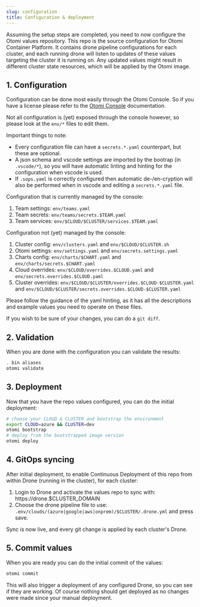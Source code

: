```yaml
---
slug: configuration
title: Configuration & deployment
---
```


Assuming the setup steps are completed, you need to now configure the Otomi values repository. This repo is the source
configuration for Otomi Container Platform. It contains drone pipeline configurations for each cluster, and each running
drone will listen to updates of these values targeting the cluster it is running on. Any updated values might result in
different cluster state resources, which will be applied by the Otomi image.

## 1. Configuration

Configuration can be done most easily through the Otomi Console. So if you have a license please refer to the
[Otomi Console](console) documentation.

Not all configuration is (yet) exposed through the console however, so please look at the `env/*` files to edit them.

Important things to note:

- Every configuration file can have a `secrets.*.yaml` counterpart, but these are optional.
- A json schema and vscode settings are imported by the bootrap (in `.vscode/*`), so you will have automatic linting and
  hinting for the configuration when vscode is used.
- If `.sops.yaml` is correctly configured then automatic de-/en-cryption will also be performed when in vscode and
  editing a `secrets.*.yaml` file.

Configuration that is currently managed by the console:

1. Team settings: `env/teams.yaml`
2. Team secrets: `env/teams/secrets.$TEAM.yaml`
3. Team services: `env/$CLOUD/$CLUSTER/services.$TEAM.yaml`

Configuration not (yet) managed by the console:

1. Cluster config: `env/clusters.yaml` and `env/$CLOUD/$CLUSTER.sh`
2. Otomi settings: `env/settings.yaml` and `env/secrets.settings.yaml`
3. Charts config: `env/charts/$CHART.yaml` and `env/charts/secrets.$CHART.yaml`
4. Cloud overrides: `env/$CLOUD/overrides.$CLOUD.yaml` and `env/secrets.overrides.$CLOUD.yaml`
5. Cluster overrides: `env/$CLOUD/$CLUSTER/overrides.$CLOUD-$CLUSTER.yaml` and
   `env/$CLOUD/$CLUSTER/secrets.overrides.$CLOUD-$CLUSTER.yaml`

Please follow the guidance of the yaml hinting, as it has all the descriptions and example values you need to operate on
these files.

If you wish to be sure of your changes, you can do a `git diff`.

## 2. Validation

When you are done with the configuration you can validate the results:

```bash
. bin aliases
otomi validate
```

## 3. Deployment

Now that you have the repo values configured, you can do the initial deployment:

```bash
# choose your CLOUD & CLUSTER and bootstrap the environment
export CLOUD=azure && CLUSTER=dev
otomi bootstrap
# deploy from the bootstrapped image version
otomi deploy
```

## 4. GitOps syncing

After initial deployment, to enable Continuous Deployment of this repo from within Drone (running in the cluster), for
each cluster:

1. Login to Drone and activate the values repo to sync with: https://drone.$CLUSTER_DOMAIN
2. Choose the drone pipeline file to use: `.env/clouds/(azure|google|aws|onprem)/$CLUSTER/.drone.yml` and press save.

Sync is now live, and every git change is applied by each cluster's Drone.

## 5. Commit values

When you are ready you can do the initial commit of the values:

```bash
otomi commit
```

This will also trigger a deployment of any configured Drone, so you can see if they are working. Of course nothing
should get deployed as no changes were made since your manual deployment.
